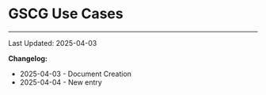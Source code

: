 # GSCG Use Cases
***
Last Updated: 2025-04-03

__Changelog:__
 - 2025-04-03 - Document Creation
 - 2025-04-04 - New entry

